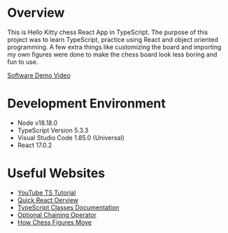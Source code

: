 # Overview

This is Hello Kitty chess React App in TypeScript.
The purpose of this project was to learn TypeScript, practice using React and object oriented programming. A few extra things like customizing the board and importing my own figures were done to make the chess board look less boring and fun to use.

[Software Demo Video](https://youtu.be/rRHEh4Egdps)

# Development Environment
* Node v18.18.0
* TypeScript Version 5.3.3
* Visual Studio Code 1.85.0 (Universal)
* React 17.0.2

# Useful Websites

* [ YouTube TS Tutorial](https://youtu.be/ahCwqrYpIuM?si=97csytKTDU9vRRmh)
* [ Quick React Oerview ](https://youtu.be/SqcY0GlETPk?si=ajsVFrJCl-Jb6dJW)
* [ TypeScript Classes Documentation ](https://www.typescriptlang.org/docs/handbook/classes.html)
* [ Optional Chaining Operator ](https://developer.mozilla.org/en-US/docs/Web/JavaScript/Reference/Operators/Optional_chaining)
* [ How Chess Figures Move ](https://www.chess.com/terms/chess-pieces#:~:text=Rook%20%2D%20Moves%20any%20number%20of,can%20move%20two%20squares%20forward.)
